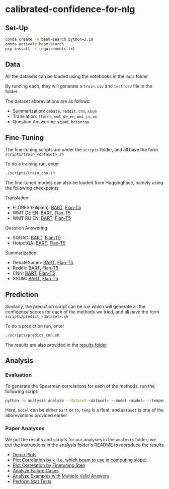 # calibrated-confidence-for-nlg

## Set-Up
```bash
conda create -n beam-search python=3.10
conda activate beam-search
pip install -r requirements.txt
```

## Data
All the datasets can be loaded using the notebooks in the `data` folder

By running each, they will generate a `train.csv` and `test.csv` file in the folder

The dataset abbreviations are as follows:
* Summarization: `debate`, `reddit`, `cnn`, `xsum`
* Translation: `flores`, `wmt_de_en`, `wmt_ru_en`
* Question Answering: `squad`, `hotpotqa`


## Fine-Tuning
The fine-tuning scripts are under the `scripts` folder, and all have the form `scripts/train_<dataset>.sh`

To do a training run, enter
```bash
./scripts/train_cnn.sh
```

The fine-tuned models can also be loaded from HuggingFace, namely using the following checkpoints

Translation:
* FLORES (Filipino): [BART](https://huggingface.co/ljyflores/facebook-bart-base_data-flores-checkpoint-260), [Flan-T5](https://huggingface.co/ljyflores/google-flan-t5-base_data-flores-checkpoint-200)
* WMT DE EN: [BART](https://huggingface.co/ljyflores/facebook-bart-base_data-wmt_de_en-checkpoint-200), [Flan-T5](https://huggingface.co/ljyflores/google-flan-t5-base_data-wmt_de_en-checkpoint-200)
* WMT RU EN: [BART](https://huggingface.co/ljyflores/facebook-bart-base_data-wmt_ru_en-checkpoint-6000), [Flan-T5](https://huggingface.co/ljyflores/google-flan-t5-base_data-wmt_ru_en-checkpoint-6000)

Question Answering:
* SQUAD: [BART](https://huggingface.co/ljyflores/facebook-bart-base_data-squad-checkpoint-220), [Flan-T5](https://huggingface.co/ljyflores/google-flan-t5-base_data-squad-checkpoint-240)
* HotpotQA: [BART](https://huggingface.co/ljyflores/facebook-bart-base_data-hotpotqa-checkpoint-26835), [Flan-T5](https://huggingface.co/ljyflores/google-flan-t5-base_data-hotpotqa-checkpoint-26835)

Summarization:
* DebateSumm: [BART](https://huggingface.co/ljyflores/facebook-bart-base_data-debatesum-checkpoint-1500), [Flan-T5](https://huggingface.co/ljyflores/google-flan-t5-base_data-debatesum-checkpoint-1500)
* Reddit: [BART](https://huggingface.co/ljyflores/facebook-bart-base_data-reddit-checkpoint-140), [Flan-T5](https://huggingface.co/ljyflores/google-flan-t5-base_data-reddit-checkpoint-200)
* CNN: [BART](https://huggingface.co/ljyflores/facebook-bart-base_data-cnn-checkpoint-200), [Flan-T5](https://huggingface.co/ljyflores/google-flan-t5-base_data-cnn-checkpoint-200)
* XSUM: [BART](https://huggingface.co/ljyflores/facebook-bart-base_data-xsum-checkpoint-120), [Flan-T5](https://huggingface.co/ljyflores/google-flan-t5-base_data-xsum-checkpoint-200)

## Prediction
Similarly, the prediction script can be run which will generate all the confidence scores for each of the methods we tried, and all have the form `scripts/predict_<dataset>.sh`

To do a prediction run, enter
```bash
./scripts/predict_cnn.sh
```

The results are also provided in the [results folder](`https://github.com/ljyflores/beam-search-confidence/tree/main/results/final`)

## Analysis
### Evaluation
To generate the Spearman correlations for each of the methods, run the following script:
```bash
python -m analysis.analyze --dataset <dataset> --model <model> --temperature <temp>
```
Here, `model` can be either `bart` or `t5`, `temp` is a float, and `dataset` is one of the abbreviations provided earlier

### Paper Analyses
We put the results and scripts for our analyses in the `analysis` folder; we put the instructions in the analysis folder's README to reproduce the results
* [Demo Plots](https://github.com/ljyflores/beam-search-confidence/blob/main/analysis/plot_demos.ipynb)
* [Plot Correlation by k (i.e. which beam to use in computing slope)](https://github.com/ljyflores/beam-search-confidence/blob/main/analysis/plot_by_k.py)
* [Plot Correlation by Finetuning Step](https://github.com/ljyflores/beam-search-confidence/blob/main/analysis/plot_epoch.ipynb)
* [Analyze Failure Cases](https://github.com/ljyflores/beam-search-confidence/blob/main/analysis/analysis_failure_cases.ipynb)
* [Analyze Examples with Multiple Valid Answers](https://github.com/ljyflores/beam-search-confidence/blob/main/analysis/analysis_multiple_outputs.ipynb)
* [Perform Stat Tests](https://github.com/ljyflores/beam-search-confidence/blob/main/analysis/analysis_correlation_test.py)
